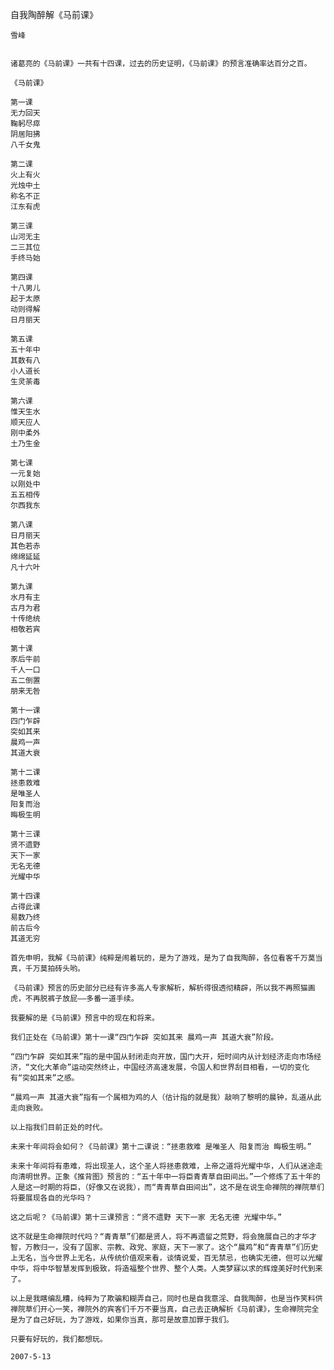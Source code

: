 自我陶醉解《马前课》

    雪峰


    诸葛亮的《马前课》一共有十四课，过去的历史证明，《马前课》的预言准确率达百分之百。

    《马前课》

    第一课
    无力回天
    鞠躬尽瘁
    阴居阳拂
    八千女鬼

    第二课
    火上有火
    光烛中土
    称名不正
    江东有虎

    第三课
    山河无主
    二三其位
    手终马始

    第四课
    十八男儿
    起于太原
    动则得解
    日月丽天

    第五课
    五十年中
    其数有八
    小人道长
    生灵荼毒

    第六课
    惟天生水
    顺天应人
    刚中柔外
    土乃生金

    第七课
    一元复始
    以刚处中
    五五相传
    尔西我东

    第八课
    日月丽天
    其色若赤
    绵绵延延
    凡十六叶

    第九课
    水月有主
    古月为君
    十传绝统
    相敬若宾

    第十课
    豕后牛前
    千人一口
    五二倒置
    朋来无咎

    第十一课
    四门乍辟
    突如其来
    晨鸡一声
    其道大衰

    第十二课
    拯患救难
    是唯圣人
    阳复而治
    晦极生明

    第十三课
    贤不遗野
    天下一家
    无名无德
    光耀中华

    第十四课
    占得此课
    易数乃终
    前古后今
    其道无穷

    首先申明，我解《马前课》纯粹是闹着玩的，是为了游戏，是为了自我陶醉，各位看客千万莫当真，千万莫拍砖头哟。

    《马前课》预言的历史部分已经有许多高人专家解析，解析得很透彻精辟，所以我不再照猫画虎，不再脱裤子放屁——多番一道手续。

    我要解的是《马前课》预言中的现在和将来。

    我们正处在《马前课》第十一课“四门乍辟 突如其来 晨鸡一声 其道大衰”阶段。

    “四门乍辟 突如其来”指的是中国从封闭走向开放，国门大开，短时间内从计划经济走向市场经济，“文化大革命”运动突然终止，中国经济高速发展，令国人和世界刮目相看，一切的变化有“突如其来”之感。

    “晨鸡一声 其道大衰”指有一个属相为鸡的人（估计指的就是我）敲响了黎明的晨钟，乱道从此走向衰败。

    以上指我们目前正处的时代。

    未来十年间将会如何？《马前课》第十二课说：“拯患救难 是唯圣人 阳复而治 晦极生明。”

    未来十年间将有患难，将出现圣人，这个圣人将拯患救难，上帝之道将光耀中华，人们从迷途走向清明世界。正象《推背图》预言的：“五十年中一将臣青青草自田间出。”一个修炼了五十年的人是这一时期的将臣，（好像又在说我），而“青青草自田间出”，这不是在说生命禅院的禅院草们将要展现各自的光华吗？

    这之后呢？《马前课》第十三课预言：“贤不遗野 天下一家 无名无德 光耀中华。”

    这不就是生命禅院时代吗？“青青草”们都是贤人，将不再遗留之荒野，将会施展自己的才华才智，万教归一，没有了国家、宗教、政党、家庭，天下一家了。这个“晨鸡”和“青青草”们历史上无名，当今世界上无名，从传统价值观来看，谈情说爱，百无禁忌，也确实无德，但可以光耀中华，将中华智慧发挥到极致，将造福整个世界、整个人类。人类梦寐以求的辉煌美好时代到来了。

    以上是我瞎编乱糟，纯粹为了欺骗和糊弄自己，同时也是自我意淫、自我陶醉，也是当作笑料供禅院草们开心一笑，禅院外的宾客们千万不要当真，自己去正确解析《马前课》，生命禅院完全是为了自己好玩，为了游戏，如果你当真，那可是故意加罪于我们。

    只要有好玩的，我们都想玩。

    2007-5-13



